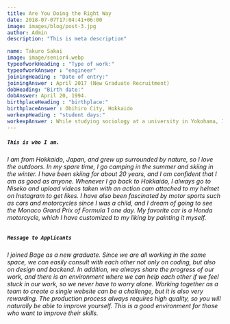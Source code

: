 ```yaml
---
title: Are You Doing the Right Way
date: 2018-07-07T17:04:41+06:00
image: images/blog/post-3.jpg
author: Admin
description: "This is meta description"

name: Takuro Sakai
image: image/senior4.webp
typeofworkHeading : "Type of work:"
typeofworkAnswer : "engineer"
joiningHeading : "Date of entry:"
joiningAnswer : April 2017 (New Graduate Recruitment)
dobHeading: "Birth date:"
dobAnswer: April 20, 1994.
birthplaceHeading : "birthplace:"
birthplaceAnswer : Obihiro City, Hokkaido
workexpHeading : "student days:"
workexpAnswer : While studying sociology at a university in Yokohama, I worked as a freelance website designer. 
---
```


##### **`This is who I am.`**

###### I am from Hokkaido, Japan, and grew up surrounded by nature, so I love the outdoors. In my spare time, I go camping in the summer and skiing in the winter. I have been skiing for about 20 years, and I am confident that I am as good as anyone. Whenever I go back to Hokkaido, I always go to Niseko and upload videos taken with an action cam attached to my helmet on Instagram to get likes. I have also been fascinated by motor sports such as cars and motorcycles since I was a child, and I dream of going to see the Monaco Grand Prix of Formula 1 one day. My favorite car is a Honda motorcycle, which I have customized to my liking by painting it myself.

##### **`Message to Applicants`**

###### I joined Bage as a new graduate. Since we are all working in the same space, we can easily consult with each other not only on coding, but also on design and backend. In addition, we always share the progress of our work, and there is an environment where we can help each other if we feel stuck in our work, so we never have to worry alone. Working together as a team to create a single website can be a challenge, but it is also very rewarding. The production process always requires high quality, so you will naturally be able to improve yourself. This is a good environment for those who want to improve their skills.
&nbsp;